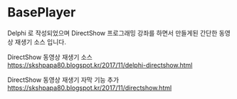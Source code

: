 # BasePlayer

Delphi 로 작성되었으며 DirectShow 프로그래밍 강좌를 하면서 만들게된 간단한 동영상 재생기 소스 입니다. 


DirectShow 동영상 재생기 소스
https://skshpapa80.blogspot.kr/2017/11/delphi-directshow.html

DirectShow 동영상 재생기 자막 기능 추가
https://skshpapa80.blogspot.kr/2017/11/directshow.html
